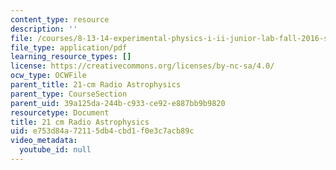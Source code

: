 ```yaml
---
content_type: resource
description: ''
file: /courses/8-13-14-experimental-physics-i-ii-junior-lab-fall-2016-spring-2017/e753d84a72115db4cbd1f0e3c7acb89c_MIT8_13-14F16-S17exp46.pdf
file_type: application/pdf
learning_resource_types: []
license: https://creativecommons.org/licenses/by-nc-sa/4.0/
ocw_type: OCWFile
parent_title: 21-cm Radio Astrophysics
parent_type: CourseSection
parent_uid: 39a125da-244b-c933-ce92-e887bb9b9820
resourcetype: Document
title: 21 cm Radio Astrophysics
uid: e753d84a-7211-5db4-cbd1-f0e3c7acb89c
video_metadata:
  youtube_id: null
---
```


